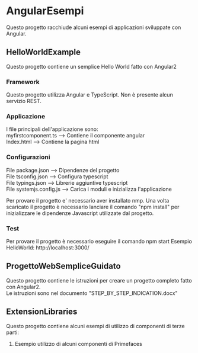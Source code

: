 # AngularEsempi
Questo progetto racchiude alcuni esempi di applicazioni sviluppate con Angular.

## HelloWorldExample
Questo progetto contiene un semplice Hello World fatto con Angular2<br>

### Framework
Questo progetto utilizza Angular e TypeScript. Non è presente alcun servizio REST.

### Applicazione
I file principali dell'applicazione sono:<br>
myfirstcomponent.ts --> Contiene il componente angular <br>
Index.html --> Contiene la pagina html

### Configurazioni
File package.json --> Dipendenze del progetto <br>
File tsconfig.json --> Configura typescript <br>
File typings.json --> Librerie aggiuntive typescript <br>
File systemjs.config.js --> Carica i moduli e inizializza l'applicazione<br>

Per provare il progetto e' necessario aver installato nmp.
Una volta scaricato il progetto è necessario lanciare il comando "npm install"  per inizializzare le dipendenze Javascript utilizzate dal progetto.<br>

### Test
Per provare il progetto è necessario eseguire il comando npm start
Esempio HelloWorld: http://localhost:3000/ <br>

## ProgettoWebSempliceGuidato 
Questo progetto contiene le istruzioni per creare un progetto completo fatto con Angular2.<br>
Le istruzioni sono nel documento "STEP_BY_STEP_INDICATION.docx"<br>

## ExtensionLibraries  
Questo progetto contiene alcuni esempi di utilizzo di componenti di terze parti:<br>
1. Esempio utilizzo di alcuni componenti di Primefaces<br>

